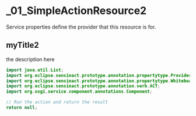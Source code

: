 




# _01_SimpleActionResource2

Service properties define the provider that this resource is for.




## myTitle2

the description here
```java
import java.util.List;
import org.eclipse.sensinact.prototype.annotation.propertytype.ProviderName;
import org.eclipse.sensinact.prototype.annotation.propertytype.WhiteboardResource;
import org.eclipse.sensinact.prototype.annotation.verb.ACT;
import org.osgi.service.component.annotations.Component;

// Run the action and return the result
return null;
```



